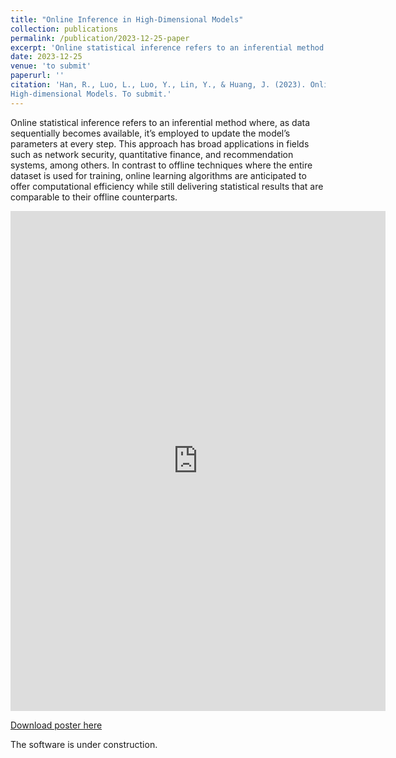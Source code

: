 ```yaml
---
title: "Online Inference in High-Dimensional Models"
collection: publications
permalink: /publication/2023-12-25-paper
excerpt: 'Online statistical inference refers to an inferential method where, as data sequentially becomes available, it’s employed to update the model’s parameters at every step. This approach has broad applications in fields such as network security, quantitative finance, and recommendation systems, among others. In contrast to offline techniques where the entire dataset is used for training, online learning algorithms are anticipated to offer computational efficiency while still delivering statistical results that are comparable to their offline counterparts.'
date: 2023-12-25
venue: 'to submit'
paperurl: ''
citation: 'Han, R., Luo, L., Luo, Y., Lin, Y., & Huang, J. (2023). Online Inference in
High-dimensional Models. To submit.'
---
```

Online statistical inference refers to an inferential method where, as data sequentially becomes available, it’s employed to update the model’s parameters at every step. This approach has broad applications in fields such as network security, quantitative finance, and recommendation systems, among others. In contrast to offline techniques where the entire dataset is used for training, online learning algorithms are anticipated to offer computational efficiency while still delivering statistical results that are comparable to their offline counterparts.

<embed src="https://chattelionluo.github.io/files/Highdimensional_Poster.pdf" type="application/pdf" width="600px" height="800px" />

[Download poster here](http://chattelionluo.github.io/files/Highdimensional_Poster.pdf)

The software is under construction.
